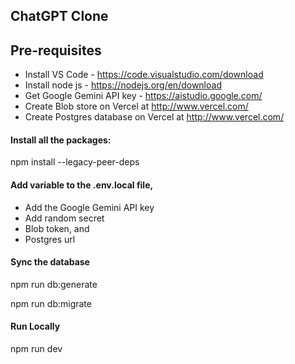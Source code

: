 ## ChatGPT Clone

## Pre-requisites

- Install VS Code - https://code.visualstudio.com/download
- Install node js - https://nodejs.org/en/download
- Get Google Gemini API key - https://aistudio.google.com/
- Create Blob store on Vercel at http://www.vercel.com/
- Create Postgres database on Vercel at http://www.vercel.com/

#### Install all the packages:

npm install --legacy-peer-deps

#### Add variable to the .env.local file, 

- Add the Google Gemini API key
- Add random secret
- Blob token, and
- Postgres url

#### Sync the database

npm run db:generate

npm run db:migrate

#### Run Locally

npm run dev
